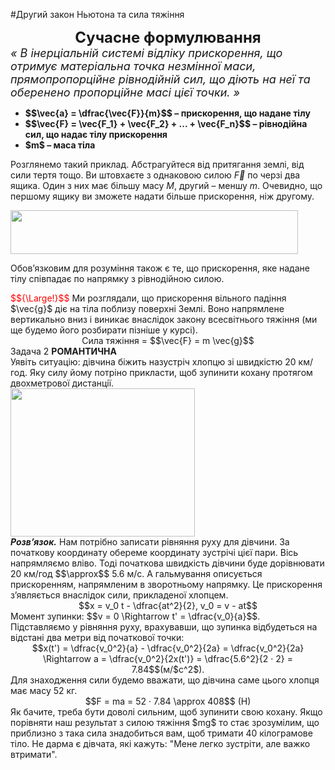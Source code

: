 #Другий закон Ньютона та сила тяжiння

<div align="center"><span class="p1"><b><font size="5">Сучасне формулювання</font></b></span></div>

<div class="space"><font size="4"><i>« В iнерцiальнiй системi вiдлiку прискорення, що отримує матерiальна точка незмiнної маси, прямопропорцiйне рiвнодiйнiй сил, що дiють на неї та оберенено пропорцiйне масi цiєї точки. »</i></font></div>

<ul>
<li>
<div class="space"><span class="p1"><b>$$\vec{a} = \dfrac{\vec{F}}{m}$$ – прискорення, що надане тiлу</b></span></div>
</li>
<li>
<div class="space"><span class="p1"><b>$$\vec{F} = \vec{F_1} + \vec{F_2} + ... + \vec{F_n}$$ – рiвнодiйна сил, що надає тiлу прискорення</b></span></div>
</li>
<li>
<span class="p1"><b>$m$ – маса тiла</b></span>
</li>
</ul>

Розглянемо такий приклад. Абстрагуйтеся вiд притягання землi, вiд сили тертя тощо. Ви штовхаєте з однаковою силою $\vec{F}$ по черзi два ящика. Один з них має бiльшу масу $M$, другий – меншу $m$. Очевидно, що першому ящику ви зможете надати  бiльше прискорення, нiж другому.

<div class="space"><img class="image" width="460" height="70" src="https://rawgit.com/chudaol/ed-era-book-physics/master/images/chapter_4/7.png"></div>

Обов’язковим для розумiння також є те, що прискорення, яке надане тiлу спiвпадає по напрямку з рiвнодiйною силою.

<div class="p3"><font color="red">$${\Large!}$$</font> Ми розглядали, що прискорення вiльного падiння $\vec{g}$ дiє на тiла поблизу поверхнi Землi. Воно напрямлене вертикально вниз i виникає внаслiдок закону всесвiтнього тяжiння (ми ще будемо його розбирати пiзнiше у курсi).</div>

<div align="center" class="space"><span class="p1">Сила тяжiння = $$\vec{F} = m \vec{g}$$</span></div>

<div class="...-wrap">
<span class="...">Задача 2</span> <b>РОМАНТИЧНА</b>
<div class="...-text">
Уявiть ситуацiю: дiвчина бiжить назустрiч хлопцю зi швидкiстю 20 км/год. Яку силу йому потрiно прикласти, щоб зупинити кохану протягом двохметрової дистанцiї.

<div class="space"><img class="image" width="295" height="237" src="https://rawgit.com/chudaol/ed-era-book-physics/master/images/chapter_4/8.png"></div>

<div class="space"><b><i>Розв’язок.</i></b> Нам потрiбно записати рiвняння руху для дiвчини. За початкову координату обереме координату зустрiчi цiєї пари. Вiсь напрямляємо влiво. Тодi початкова швидкiсть дiвчини буде дорiвнювати 20 км/год $$\approx$$ 5.6 м/с. А гальмування описується прискоренням, напрямленим в зворотньому напрямку. Це прискорення з’являється внаслiдок сили, прикладеної хлопцем.</div>
<div align="center">$$x = v_0 t - \dfrac{at^2}{2}, v_0 = v - at$$</div>
Момент зупинки: $$v = 0 \Rightarrow t' = \dfrac{v_0}{a}$$.

<div class="space">Пiдставляємо у рiвняння руху, врахувавши, що зупинка вiдбудеться на вiдстанi
два метри вiд початкової точки:</div>
<div class="space" align="center">$$x(t') = \dfrac{v_0^2}{a} - \dfrac{v_0^2}{2a} = \dfrac{v_0^2}{2a} \Rightarrow a = \dfrac{v_0^2}{2x(t')} = \dfrac{5.6^2}{2 · 2} = 7.84$$(м/$c^2$).</div>
Для знаходження сили будемо вважати, що дiвчина саме цього хлопця має масу 52 кг.
<div class="space" align="center">$$F = ma = 52 · 7.84 \approx 408$$ (H)</div>
Як бачите, треба бути доволi сильним, щоб зупинити свою кохану. Якщо порiвняти наш результат з силою тяжiння $mg$ то стає зрозумiлим, що приблизно з така сила знадобиться вам, щоб тримати 40 кiлограмове тiло. Не дарма є дiвчата, якi кажуть: "Мене легко зустрiти, але важко втримати".
</div>
</div>

